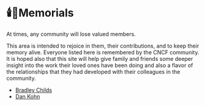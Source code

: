 # 🕯️💐Memorials

At times, any community will lose valued members.

This area is intended to rejoice in them, their contributions, and to keep their memory alive. Everyone listed here is remembered by the CNCF community. It is hoped also that this site will help give family and friends some deeper insight into the work their loved ones have been doing and also a flavor of the relationships that they had developed with their colleagues in the community.

* [Bradley Childs](bradley-childs.md)
* [Dan Kohn](dan-kohn.md)
